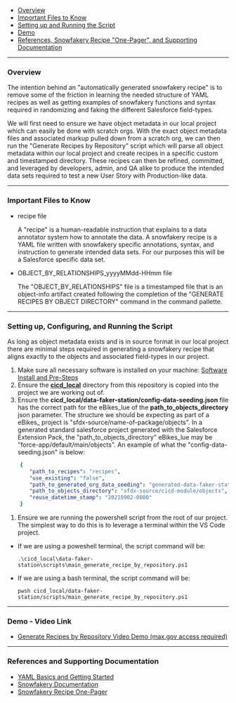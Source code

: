 * [Overview](#overview)
* [Important Files to Know](#files-to-know)
* [Setting up and Running the Script](#setup)
* [Demo](#demo)
* [References, Snowfakery Recipe "One-Pager", and Supporting Documentation](#references)


***

### <a name="overview"></a>Overview

   The intention behind an "automatically generated snowfakery recipe" is to remove some of the friction in learning the needed structure of YAML recipes as well as getting examples of snowfakery functions and syntax required in randomizing and faking the different Salesforce field-types. 

   We will first need to ensure we have object metadata in our local project which can easily be done with scratch orgs. With the exact object metadata files and associated markup pulled down from a scratch org, we can then run the "Generate Recipes by Repository" script which will parse all object metadata within our local project and create recipes in a specific custom and timestamped directory. These recipes can then be refined, committed, and leveraged by developers, admin, and QA alike to produce the intended data sets required to test a new User Story with Production-like data. 

***

### <a name="files-to-know">Important Files to Know

 - recipe file

    A "recipe" is a human-readable instruction that explains to a data annotator system how to annotate the data. A snowfakery recipe is a YAML file written with snowfakery specific annotations, syntax, and instruction to generate intended data sets. For our purposes this will be a Salesforce specific data set.

- OBJECT_BY_RELATIONSHIPS_yyyyMMdd-HHmm file

   The "OBJECT_BY_RELATIONSHIPS" file is a timestamped file that is an object-info artifact created following the completion of the "GENERATE RECIPES BY OBJECT DIRECTORY" command in the command pallette. 


***

### <a name="setup"></a>Setting up, Configuring, and Running the Script

As long as object metadata exists and is in source format in our local project there are minimal steps required in generating a snowfakery recipe that aligns exactly to the objects and associated field-types in our project.  

   1. Make sure all necessary software is installed on your machine: [Software Install and Pre-Steps](https://github.com/department-of-veterans-affairs/dtc-release-cicd-local/wiki/PREREQUISITES-AND-SETUP-TO-RUN-DATA-FAKER-STATION-FUNCTIONALITY)
   1. Ensure the **[cicd_local](https://github.com/department-of-veterans-affairs/dtc-release-cicd-local/tree/master/cicd_local)** directory from this repository is copied into the project we are working out of. 
   1. Ensure the **cicd_local/data-faker-station/config-data-seeding.json** file has the correct path for the eBikes_lue of the **path_to_objects_directory** json parameter. The structure we should be expecting as part of a eBikes_ project is "sfdx-source/name-of-package/objects". In a generated standard salesforce project generated with the Salesforce Extension Pack, the "path_to_objects_directory" eBikes_lue may be "force-app/default/main/objects". An example of what the "config-data-seeding.json" is below:
```yaml
    {
       "path_to_recipes": "recipes",
       "use_existing": "false",
       "path_to_generated_org_data_seeding": "generated-data-faker-station",
       "path_to_objects_directory": "sfdx-source/cicd-module/objects",
       "reuse_datetime_stamp": "20210902-0800"
    }
```

   1. Ensure we are running the powershell script from the root of our project. The simplest way to do this is to leverage a terminal within the VS Code project. 
  * If we are using a poweshell terminal, the script command will be:
       
        .\cicd_local\data-faker-station\scripts\main_generate_recipe_by_repository.ps1

  * If we are using a bash terminal, the script command will be:
       
        pwsh cicd_local/data-faker-station/scripts/main_generate_recipe_by_repository.ps1

***

### <a name="demo"></a>Demo - Video Link
  * [Generate Recipes by Repository Video Demo (max.gov access required)](https://community.max.gov/download/attachments/2264273338/generate-recipe-by-repository.mp4?version=1&modificationDate=1641293171246&api=v2)

***

### <a name="references"></a>References and Supporting Documentation

* [YAML Basics and Getting Started](https://www.cloudbees.com/blog/yaml-tutorial-everything-you-need-get-started)
* [Snowfakery Documentation](https://snowfakery.readthedocs.io/en/docs/index.html)
* [Snowfakery Recipe One-Pager](https://github.com/department-of-veterans-affairs/dtc-release-cicd-local/wiki/Snowfakery-Recipe-One-Pager)